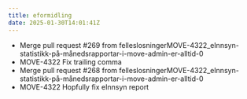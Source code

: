 ```yaml
---
title: eformidling
date: 2025-01-30T14:01:41Z
---
```

- Merge pull request #269 from felleslosningerMOVE-4322_eInnsyn-statistikk-på-månedsrapportar-i-move-admin-er-alltid-0
- MOVE-4322 Fix trailing comma
- Merge pull request #268 from felleslosningerMOVE-4322_eInnsyn-statistikk-på-månedsrapportar-i-move-admin-er-alltid-0
- MOVE-4322 Hopfully fix eInnsyn report

